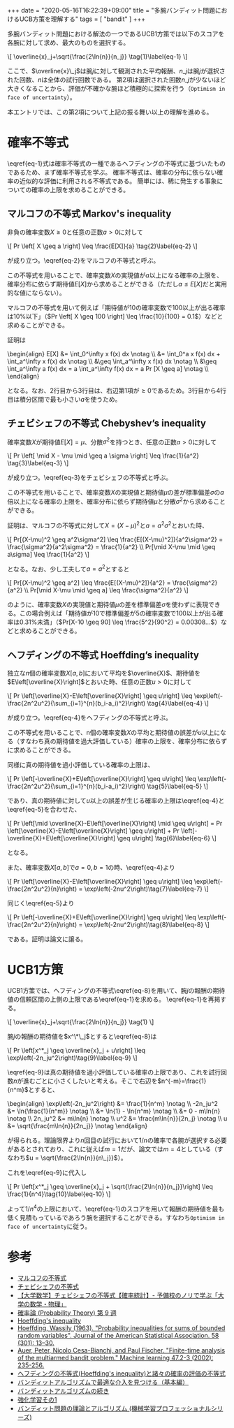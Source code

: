+++
date = "2020-05-16T16:22:39+09:00"
title = "多腕バンディット問題におけるUCB方策を理解する"
tags = [ "bandit" ]
+++

多腕バンディット問題における解法の一つであるUCB1方策では以下のスコアを各腕に対して求め、最大のものを選択する。

\\[
\overline{x}\_j+\sqrt{\frac{2\ln{n}}{n\_j}} \tag{1}\label{eq-1}
\\]

ここで、$\overline{x}\_j$は腕$j$に対して観測された平均報酬、$n\_j$は腕$j$が選択された回数、$n$は全体の試行回数である。
第2項は選択された回数$n\_j$が少ないほど大きくなることから、評価が不確かな腕ほど積極的に探索を行う（`Optimism in face of uncertainty`）。

本エントリでは、この第2項について上記の振る舞い以上の理解を進める。

# 確率不等式

\eqref{eq-1}式は確率不等式の一種であるヘフディングの不等式に基づいたものであるため、まず確率不等式を学ぶ。
確率不等式は、確率の分布に依らない確率の近似的な評価に利用される不等式である。
簡単には、稀に発生する事象についての確率の上限を求めることができる。

## マルコフの不等式 Markov's inequality

非負の確率変数$X\geq0$と任意の正数$a > 0$に対して

\\[
Pr \left[ X \geq a \right] \leq \frac{E[X]}{a} \tag{2}\label{eq-2}
\\]

が成り立つ。\eqref{eq-2}をマルコフの不等式と呼ぶ。

この不等式を用いることで、確率変数$X$の実現値が$a$以上になる確率の上限を、確率分布に依らず期待値$E[X]$から求めることができる（ただし$a \leq E[X]$だと実用的な値にならない）。

マルコフの不等式を用いて例えば「期待値が10の確率変数で100以上が出る確率は10%以下」（$Pr \left[ X \geq 100 \right] \leq \frac{10}{100} = 0.1$）などと求めることができる。

証明は

\begin{align}
E[X] &= \int\_0^\infty x f(x) dx \notag \\\\ &= \int\_0^a x f(x) dx + \int\_a^\infty x f(x) dx \notag \\\\ &\geq \int\_a^\infty x f(x) dx \notag \\\\ &\geq \int\_a^\infty a f(x) dx = a \int\_a^\infty f(x) dx = a Pr [X \geq a] \notag \\\\
\end{align}

となる。なお、2行目から3行目は、右辺第1項が$\geq 0$であるため。3行目から4行目は積分区間で最も小さい$a$を使うため。

## チェビシェフの不等式 Chebyshev’s inequality

確率変数$X$が期待値$E[X]=\mu$、分散$\sigma^2$を持つとき、任意の正数$a > 0$に対して

\\[
Pr \left[ \mid X - \mu \mid \geq a \sigma \right] \leq \frac{1}{a^2} \tag{3}\label{eq-3}
\\]

が成り立つ。\eqref{eq-3}をチェビシェフの不等式と呼ぶ。

この不等式を用いることで、確率変数$X$の実現値と期待値$\mu$の差が標準偏差$\sigma$の$a$倍以上になる確率の上限を、確率分布に依らず期待値$\mu$と分散$\sigma^2$から求めることができる。

証明は、マルコフの不等式に対して$X = (X-\mu)^2$と$a=a^2\sigma^2$とおいた時、

\\[
Pr[(X-\mu)^2 \geq a^2\sigma^2] \leq \frac{E[(X-\mu)^2]}{a^2\sigma^2} = \frac{\sigma^2}{a^2\sigma^2} = \frac{1}{a^2} \\\\ Pr[\mid X-\mu \mid \geq a\sigma] \leq \frac{1}{a^2}
\\]

となる。なお、少し工夫して$a=a^2$とすると

\\[
Pr[(X-\mu)^2 \geq a^2] \leq \frac{E[(X-\mu)^2]}{a^2} = \frac{\sigma^2}{a^2} \\\\ Pr[\mid X-\mu \mid \geq a] \leq \frac{\sigma^2}{a^2}
\\]

のように、確率変数$X$の実現値と期待値$\mu$の差を標準偏差$\sigma$を使わずに表現できる。この場合例えば「期待値が10で標準偏差が5の確率変数で100以上が出る確率は0.31%未満」（$Pr[X-10 \geq 90] \leq \frac{5^2}{90^2} = 0.00308...$）などと求めることができる。

## ヘフディングの不等式 Hoeffding’s inequality

独立な$n$個の確率変数$X[a,b]$において平均を$\overline{X}$、期待値を$E\left[\overline{X}\right]$とおいた時、任意の正数$u > 0$に対して

\\[
Pr \left[\overline{X}-E\left[\overline{X}\right] \geq u\right] \leq \exp\left(-\frac{2n^2u^2}{\sum\_{i=1}^{n}(b\_i-a\_i)^2}\right) \tag{4}\label{eq-4}
\\]

が成り立つ。\eqref{eq-4}をヘフディングの不等式と呼ぶ。

この不等式を用いることで、n個の確率変数$X$の平均と期待値の誤差が$u$以上になる（すなわち真の期待値を過大評価している）確率の上限を、確率分布に依らずに求めることができる。

同様に真の期待値を過小評価している確率の上限は、

\\[
Pr \left[-\overline{X}+E\left[\overline{X}\right] \geq u\right] \leq \exp\left(-\frac{2n^2u^2}{\sum\_{i=1}^{n}(b\_i-a\_i)^2}\right) \tag{5}\label{eq-5}
\\]

であり、真の期待値に対して$u$以上の誤差が生じる確率の上限は\eqref{eq-4}と\eqref{eq-5}を合わせた、

\\[
Pr \left[\mid \overline{X}-E\left[\overline{X}\right] \mid \geq u\right] = Pr \left[\overline{X}-E\left[\overline{X}\right] \geq u\right] + Pr \left[-\overline{X}+E\left[\overline{X}\right] \geq u\right] \tag{6}\label{eq-6}
\\]

となる。

また、確率変数$X[a,b]$で$a=0,b=1$の時、\eqref{eq-4}より

\\[
Pr \left[\overline{X}-E\left[\overline{X}\right] \geq u\right] \leq \exp\left(-\frac{2n^2u^2}{n}\right) = \exp\left(-2nu^2\right)\tag{7}\label{eq-7}
\\]

同じく\eqref{eq-5}より

\\[
Pr \left[-\overline{X}+E\left[\overline{X}\right] \geq u\right] \leq \exp\left(-\frac{2n^2u^2}{n}\right) = \exp\left(-2nu^2\right)\tag{8}\label{eq-8}
\\]

である。証明は論文に譲る。

# UCB1方策

UCB1方策では、ヘフディングの不等式\eqref{eq-8}を用いて、腕$j$の報酬の期待値の信頼区間の上側の上限である\eqref{eq-1}を求める。
\eqref{eq-1}を再掲する。

\\[
\overline{x}\_j+\sqrt{\frac{2\ln{n}}{n\_j}} \tag{1}
\\]

腕$j$の報酬の期待値を$x^\*\_j$とすると\eqref{eq-8}は

\\[
Pr \left[x^\*\_j \geq \overline{x}\_j + u\right] \leq \exp\left(-2n\_ju^2\right)\tag{9}\label{eq-9}
\\]

\eqref{eq-9}は真の期待値を過小評価している確率の上限であり、これを試行回数$n$が進むごとに小さくしたいと考える。そこで右辺を$n^{-m}=\frac{1}{n^m}$とすると、

\begin{align}
\exp\left(-2n\_ju^2\right) &= \frac{1}{n^m} \notag \\\\ -2n\_ju^2 &= \ln{\frac{1}{n^m}} \notag \\\\ &= \ln{1} - \ln{n^m} \notag \\\\ &= 0 - m\ln{n} \notag \\\\ 2n\_ju^2 &= m\ln{n} \notag \\\\ u^2 &= \frac{m\ln{n}}{2n\_j} \notag \\\\ u &= \sqrt{\frac{m\ln{n}}{2n\_j}} \notag
\end{align}

が得られる。理論限界より$n$回目の試行において$1/n$の確率で各腕が選択する必要があるとされており、これに従えば$m=1$だが、論文では$m=4$としている（すなわち$u = \sqrt{\frac{2\ln{n}}{n\_j}}$）。

これを\eqref{eq-9}に代入し

\\[
Pr \left[x^\*\_j \geq \overline{x}\_j + \sqrt{\frac{2\ln{n}}{n\_j}}\right] \leq \frac{1}{n^4}\tag{10}\label{eq-10}
\\]

よって$1/n^4$の上限において、\eqref{eq-1}のスコアを用いて報酬の期待値を最も低く見積もっているであろう腕を選択することができる。すなわち`Optimism in face of uncertainty`に従う。

# 参考

- [マルコフの不等式](https://ja.wikipedia.org/wiki/%E3%83%9E%E3%83%AB%E3%82%B3%E3%83%95%E3%81%AE%E4%B8%8D%E7%AD%89%E5%BC%8F)
- [チェビシェフの不等式](https://ja.wikipedia.org/wiki/%E3%83%81%E3%82%A7%E3%83%93%E3%82%B7%E3%82%A7%E3%83%95%E3%81%AE%E4%B8%8D%E7%AD%89%E5%BC%8F)
- [【大学数学】チェビシェフの不等式【確率統計】- 予備校のノリで学ぶ「大学の数学・物理」](https://www.youtube.com/watch?v=d-ugoDdXWrU)
- [確率論 (Probability Theory) 第 9 週](http://stat.inf.uec.ac.jp/lib/exe/fetch.php?media=prob:prob-9-note-and-quizes-20120614.pdf)
- [Hoeffding's inequality](https://en.wikipedia.org/wiki/Hoeffding%27s_inequality)
- [Hoeffding, Wassily (1963). "Probability inequalities for sums of bounded random variables". Journal of the American Statistical Association. 58 (301): 13–30.](http://repository.lib.ncsu.edu/bitstream/1840.4/2170/1/ISMS_1962_326.pdf)
- [Auer, Peter, Nicolo Cesa-Bianchi, and Paul Fischer. "Finite-time analysis of the multiarmed bandit problem." Machine learning 47.2-3 (2002): 235-256.](https://homes.di.unimi.it/~cesabian/Pubblicazioni/ml-02.pdf)
- [ヘフディングの不等式(Hoeffding's inequality)と諸々の確率の評価の不等式](https://ludu-vorton.hatenablog.com/entry/2019/06/06/073000)
- [バンディットアルゴリズムで最適な介入を見つける（基本編）](https://qiita.com/usaito/items/ad15394547bd5daf8937)
- [バンディットアルゴリズムの続き](https://research.miidas.jp/2020/02/%E3%83%90%E3%83%B3%E3%83%87%E3%82%A3%E3%83%83%E3%83%88%E3%82%A2%E3%83%AB%E3%82%B4%E3%83%AA%E3%82%BA%E3%83%A0%E3%81%AE%E7%B6%9A%E3%81%8D/)
- [強化学習その1](https://www.slideshare.net/nishio/1-70974083)
- [バンディット問題の理論とアルゴリズム (機械学習プロフェッショナルシリーズ)](https://www.amazon.co.jp/dp/406152917X/)
